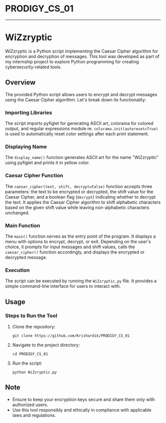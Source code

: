 # PRODIGY_CS_01

---

# WiZzryptic

WiZzryptic is a Python script implementing the Caesar Cipher algorithm for encryption and decryption of messages. This tool was developed as part of my internship project to explore Python programming for creating cybersecurity-related tools.

## Overview

The provided Python script allows users to encrypt and decrypt messages using the Caesar Cipher algorithm. Let's break down its functionality:

### Importing Libraries

The script imports pyfiglet for generating ASCII art, colorama for colored output, and regular expressions module re. `colorama.init(autoreset=True)` is used to automatically reset color settings after each print statement.

### Displaying Name

The `display_name()` function generates ASCII art for the name "WiZzryptic" using pyfiglet and prints it in yellow color.

### Caesar Cipher Function

The `caesar_cipher(text, shift, decrypt=False)` function accepts three parameters: the text to be encrypted or decrypted, the shift value for the Caesar Cipher, and a boolean flag (`decrypt`) indicating whether to decrypt the text. It applies the Caesar Cipher algorithm to shift alphabetic characters based on the given shift value while leaving non-alphabetic characters unchanged.

### Main Function

The `main()` function serves as the entry point of the program. It displays a menu with options to encrypt, decrypt, or exit. Depending on the user's choice, it prompts for input messages and shift values, calls the `caesar_cipher()` function accordingly, and displays the encrypted or decrypted message.

### Execution

The script can be executed by running the `WiZzryptic.py` file. It provides a simple command-line interface for users to interact with.

## Usage

### Steps to Run the Tool

1. Clone the repository:
   ```
   git clone https://github.com/Krishardik/PRODIGY_CS_01
   ```

2. Navigate to the project directory:
   ```
   cd PRODIGY_CS_01
   ```

3. Run the script:
   ```
   python WiZzryptic.py
   ```

## Note

- Ensure to keep your encryption keys secure and share them only with authorized users.
- Use this tool responsibly and ethically in compliance with applicable laws and regulations.
